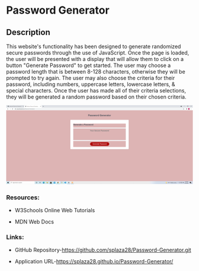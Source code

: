 
# **Password Generator**

## **Description**

This website's functionality has been designed to generate randomized secure passwords through the use of JavaScript. Once the page is loaded, the user will be presented with a display that will allow them to click on a button "Generate Password" to get started. The user may choose a password length that is between 8-128 characters, otherwise they will be prompted to try again. The user may also choose the criteria for their password, including numbers, uppercase letters, lowercase letters, & special characters. Once the user has made all of their criteria selections, they will be generated a random password based on their chosen criteria.

![img](assets\img\Screenshot.png)

### **Resources**:
* W3Schools Online Web Tutorials

* MDN Web Docs

### **Links**:
* GitHub Repository-https://github.com/splaza28/Password-Generator.git

* Application URL-https://splaza28.github.io/Password-Generator/

